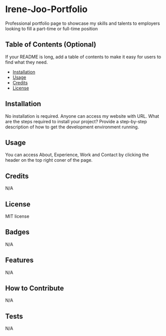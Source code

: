 # Irene-Joo-Portfolio
Professional portfolio page to showcase my skills and talents to employers looking to fill a part-time or full-time position

## Table of Contents (Optional)
If your README is long, add a table of contents to make it easy for users to find what they need.

- [Installation](#installation)
- [Usage](#usage)
- [Credits](#credits)
- [License](#license)

## Installation
No installation is required. Anyone can access my website with URL.
What are the steps required to install your project? Provide a step-by-step description of how to get the development environment running.

## Usage
You can access About, Experience, Work and Contact by clicking the header on the top right coner of the page. 

## Credits
N/A

## License
MIT license 

## Badges
N/A

## Features
N/A

## How to Contribute
N/A

## Tests
N/A
